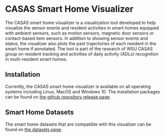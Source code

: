 # CASAS Smart Home Visualizer

The CASAS smart home visualizer is a visualization tool developed to help visualize the sensor events and resident activities in smart homes equipped with ambient sensors, such as motion sensors, magnetic door sensors or contact-based item sensors.
In addition to showing sensor events and status, the visualizer also plots the past trajectories of each resident in the smart home if annotated.
The tool is part of the research of WSU CASAS group on resident tracking and activities of daily activity (ADLs) recognition in multi-resident smart homes.

## Installation

Currently, the CASAS smart home visualizer is available on all operating systems including Linux, MacOS and Windows 10.
The installation packages can be found on [the github repository release page](https://github.com/TinghuiWang/casas-visualizer/releases).

## Smart Home Datasets

The smart home datasets that are compatible with this visualizer can be found on [the datasets page](https://www.stevewang.net/datasets-2/).
